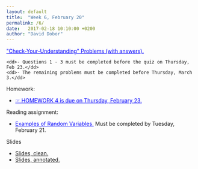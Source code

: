 ```yaml
---
layout: default
title:  "Week 6, February 20"
permalink: /6/
date:   2017-02-18 10:10:00 +0200
author: "David Dobor"
---
```


<dl>
  <dt><a href="6/Unit4-DicrRV-CYU.pdf" style="color: blue">"Check-Your-Understanding" Problems (with answers).</a></dt>

    <dd>- Questions 1 - 3 must be completed before the quiz on Thursday, Feb 23.</dd>
    <dd>- The remaining problems must be completed before Thursday, March 3.</dd>
</dl>

Homework:
<ul>
<li><a href="6/hwk04.pdf" style="color: blue">&#x261E; HOMEWORK 4  is due on Thursday, February 23. </a></li>
</ul>

Reading assignment:
<ul>
  <li><a href="6/DiscrRVexamples.pdf" style="color: blue">Examples of Random Variables.</a>  Must be completed by Tuesday, February 21. </li>
</ul>


Slides
<ul>
  <li><a href="6/slides-clean.pdf">Slides, clean.</a></li>
  <li><a href="6/slides-annotated.pdf">Slides, annotated.</a></li>
</ul>